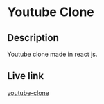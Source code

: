 # Youtube Clone

## Description
Youtube clone made in react js.

## Live link
[youtube-clone](https://brodericks-youtube-clone.netlify.app/)
